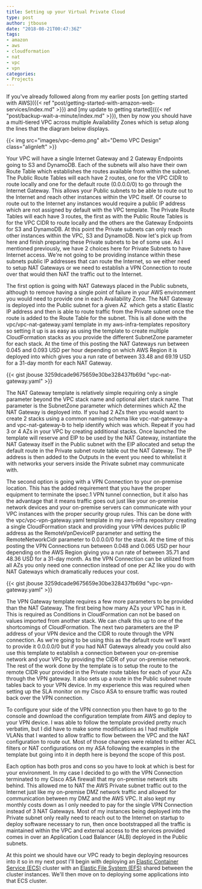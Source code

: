 ```yaml
---
title: Setting up your Virtual Private Cloud
type: post
author: jtbouse
date: "2018-08-21T00:47:36Z"
tags:
- amazon
- aws
- cloudformation
- nat
- vpc
- vpn
categories:
- Projects
---
```

If you've already followed along from my earlier posts [on getting started with AWS]({{< ref "post/getting-started-with-amazon-web-services/index.md" >}}) and [my update to getting started]({{< ref "post/backup-wait-a-minute/index.md" >}}), then by now you should have a multi-tiered VPC across multiple Availability Zones which is setup along the lines that the diagram below displays.

{{< img src="images/vpc-demo.png" alt="Demo VPC Design" class="alignleft" >}}

Your VPC will have a single Internet Gateway and 2 Gateway Endpoints going to S3 and DynamoDB. Each of the subnets will also have their own Route Table which establishes the routes available from within the subnet. The Public Route Tables will each have 2 routes, one for the VPC CIDR to route locally and one for the default route (0.0.0.0/0) to go through the Internet Gateway. This allows your Public subnets to be able to route out to the Internet and reach other instances within the VPC itself. Of course to route out to the Internet any instances would require a public IP address which are not assigned by default with the VPC template. The Private Route Tables will each have 3 routes, the first as with the Public Route Tables is for the VPC CIDR to route locally and the others are the Gateway Endpoints for S3 and DynamoDB. At this point the Private subnets can only reach other instances within the VPC, S3 and DynamoDB. Now let's pick up from here and finish preparing these Private subnets to be of some use. As I mentioned previously, we have 2 choices here for Private Subnets to have Internet access. We're not going to be providing instance within these subnets public IP addresses that can route the Internet, so we either need to setup NAT Gateways or we need to establish a VPN Connection to route over that would then NAT the traffic out to the Internet.

The first option is going with NAT Gateways placed in the Public subnets, although to remove having a single point of failure in your AWS environment you would need to provide one in each Availability Zone. The NAT Gateway is deployed into the Public subnet for a given AZ  which gets a static Elastic IP address and then is able to route traffic from the Private subnet once the route is added to the Route Table for the subnet. This is all done with the vpc/vpc-nat-gateway.yaml template in my aws-infra-templates repository so setting it up is as easy as using the template to create multiple CloudFormation stacks as you provide the different SubnetZone parameter for each stack. At the time of this posting the NAT Gateways run between 0.045 and 0.093 USD per hour depending on which AWS Region it is deployed into which gives you a run rate of between 33.48 and 69.19 USD for a 31-day month for each NAT Gateway.

{{< gist jbouse 3259dcade9675659e30be328437fb69d "vpc-nat-gateway.yaml" >}}

The NAT Gateway template is relatively simple requiring only a single parameter beyond the VPC stack name and optional alert stack name. That parameter is the SubnetZone parameter which determines which AZ the NAT Gateway is deployed into. If you had 2 AZs then you would want to create 2 stacks using a common naming schema like vpc-nat-gateway-a and vpc-nat-gateway-b to help identify which was which. Repeat if you had 3 or 4 AZs in your VPC by creating additional stacks. Once launched the template will reserve and EIP to be used by the NAT Gateway, instantiate the NAT Gateway itself in the Public subnet with the EIP allocated and setup the default route in the Private subnet route table out the NAT Gateway. The IP address is then added to the Outputs in the event you need to whitelist it with networks your servers inside the Private subnet may communicate with.

The second option is going with a VPN Connection to your on-premise location. This has the added requirement that you have the proper equipment to terminate the ipsec.1 VPN tunnel connection, but it also has the advantage that it means traffic goes out just like your on-premise network devices and your on-premise servers can communicate with your VPC instances with the proper security group rules. This can be done with the vpc/vpc-vpn-gateway.yaml template in my aws-infra repository creating a single CloudFormation stack and providing your VPN devices public IP address as the RemoteVpnDeviceIP parameter and setting the RemoteNetworkCidr parameter to 0.0.0.0/0 for the stack. At the time of this posting the VPN Connections run between 0.048 and 0.065 USD per hour depending on the AWS Region giving you a run rate of between 35.71 and 48.36 USD for a 31-day month. As the VPN Connection can be utilized from all AZs you only need one connection instead of one per AZ like you do with NAT Gateways which dramatically reduces your cost.

{{< gist jbouse 3259dcade9675659e30be328437fb69d "vpc-vpn-gateway.yaml" >}}

The VPN Gateway template requires a few more parameters to be provided than the NAT Gateway. The first being how many AZs your VPC has in it. This is required as Conditions in CloudFormation can not be based on values imported from another stack. We can chalk this up to one of the shortcomings of CloudFormation. The next two parameters are the IP address of your VPN device and the CIDR to route through the VPN connection. As we're going to be using this as the default route we'll want to provide it 0.0.0.0/0 but if you had NAT Gateways already you could also use this template to establish a connection between your on-premise network and your VPC by providing the CIDR of your on-premise network. The rest of the work done by the template is to setup the route to the remote CIDR your provided in the Private route tables for each of your AZs through the VPN gateway. It also sets up a route in the Public subnet route tables back to your VPN device. In my experience this was required when setting up the SLA monitor on my Cisco ASA to ensure traffic was routed back over the VPN connection.

To configure your side of the VPN connection you then have to go to the console and download the configuration template from AWS and deploy to your VPN device. I was able to follow the template provided pretty much verbatim, but I did have to make some modifications as I had multiple VLANs that I wanted to allow traffic to flow between the VPC and the NAT configuration to route out. Most of those changes were related to either ACL filters or NAT configurations on my ASA following the examples in the template but going into it in depth here is beyond the scope of this post.

Each option has both pros and cons so you have to look at which is best for your environment. In my case I decided to go with the VPN Connection terminated to my Cisco ASA firewall that my on-premise network sits behind. This allowed me to NAT the AWS Private subnet traffic out to the Internet just like my on-premise DMZ network traffic and allowed for communication between my DMZ and the AWS VPC. It also kept my monthly costs down as I only needed to pay for the single VPN Connection instead of 3 NAT Gateways. Most of my instances being deployed into the Private subnet only really need to reach out to the Internet on startup to deploy software necessary to run, then once bootstrapped all the traffic is maintained within the VPC and external access to the services provided comes in over an Application Load Balancer (ALB) deployed in the Public subnets.

At this point we should have our VPC ready to begin deploying resources into it so in my next post I'll begin with deploying an [Elastic Container Service (ECS)](https://aws.amazon.com/ecs/) cluster with an [Elastic File System (EFS)](https://aws.amazon.com/efs/) shared between the cluster instances. We'll then move on to deploying some applications into that ECS cluster.
